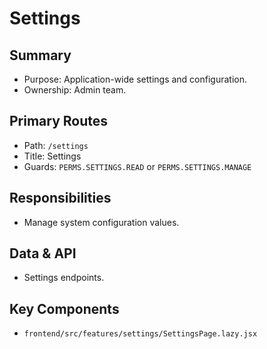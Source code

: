 # Settings

## Summary
- Purpose: Application-wide settings and configuration.
- Ownership: Admin team.

## Primary Routes
- Path: `/settings`
- Title: Settings
- Guards: `PERMS.SETTINGS.READ` or `PERMS.SETTINGS.MANAGE`

## Responsibilities
- Manage system configuration values.

## Data & API
- Settings endpoints.

## Key Components
- `frontend/src/features/settings/SettingsPage.lazy.jsx`

